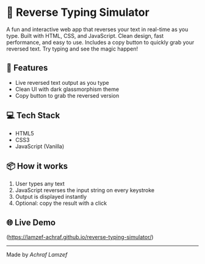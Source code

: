  # 🔁 Reverse Typing Simulator

A fun and interactive web app that reverses your text in real-time as you type. Built with HTML, CSS, and JavaScript. Clean design, fast performance, and easy to use. Includes a copy button to quickly grab your reversed text. Try typing and see the magic happen!  

## 🚀 Features
- Live reversed text output as you type
- Clean UI with dark glassmorphism theme
- Copy button to grab the reversed version

## 💻 Tech Stack
- HTML5
- CSS3
- JavaScript (Vanilla)

## 📦 How it works
1. User types any text
2. JavaScript reverses the input string on every keystroke
3. Output is displayed instantly
4. Optional: copy the result with a click

## 🌐 Live Demo
(https://lamzef-achraf.github.io/reverse-typing-simulator/)

---

Made by *Achraf Lamzef*
